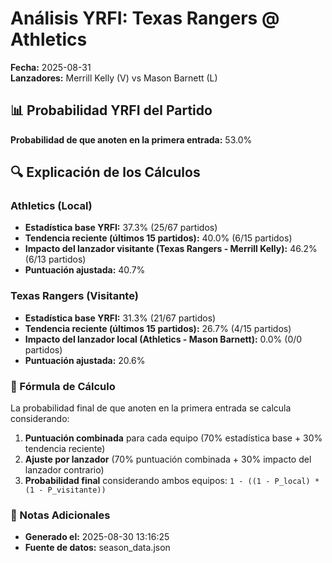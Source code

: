 # Análisis YRFI: Texas Rangers @ Athletics

**Fecha:** 2025-08-31  
**Lanzadores:** Merrill Kelly (V) vs Mason Barnett (L)

## 📊 Probabilidad YRFI del Partido

**Probabilidad de que anoten en la primera entrada:** 53.0%

## 🔍 Explicación de los Cálculos

### Athletics (Local)
- **Estadística base YRFI:** 37.3% (25/67 partidos)
- **Tendencia reciente (últimos 15 partidos):** 40.0% (6/15 partidos)
- **Impacto del lanzador visitante (Texas Rangers - Merrill Kelly):** 46.2% (6/13 partidos)
- **Puntuación ajustada:** 40.7%

### Texas Rangers (Visitante)
- **Estadística base YRFI:** 31.3% (21/67 partidos)
- **Tendencia reciente (últimos 15 partidos):** 26.7% (4/15 partidos)
- **Impacto del lanzador local (Athletics - Mason Barnett):** 0.0% (0/0 partidos)
- **Puntuación ajustada:** 20.6%

### 📝 Fórmula de Cálculo

La probabilidad final de que anoten en la primera entrada se calcula considerando:
1. **Puntuación combinada** para cada equipo (70% estadística base + 30% tendencia reciente)
2. **Ajuste por lanzador** (70% puntuación combinada + 30% impacto del lanzador contrario)
3. **Probabilidad final** considerando ambos equipos: `1 - ((1 - P_local) * (1 - P_visitante))`

### 📌 Notas Adicionales

- **Generado el:** 2025-08-30 13:16:25
- **Fuente de datos:** season_data.json
